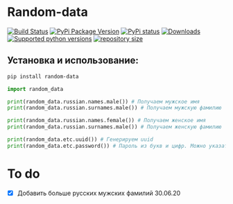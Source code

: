 # Random-data

[![Build Status](https://travis-ci.com/daveusa31/random_data.svg?branch=master)](https://travis-ci.com/daveusa31/random_data)
[![PyPi Package Version](https://img.shields.io/pypi/v/random_data.svg?style=flat-square)](https://pypi.python.org/pypi/random_data)
[![PyPi status](https://img.shields.io/pypi/status/random_data.svg?style=flat-square)](https://pypi.python.org/pypi/random_data)
[![Downloads](https://pepy.tech/badge/random-data)](https://pepy.tech/project/random-data)
[![Supported python versions](https://img.shields.io/pypi/pyversions/random_data.svg?style=flat-square)](https://pypi.python.org/pypi/random_data)
[![repository size](https://img.shields.io/github/repo-size/daveusa31/random_data)](https://github.com/daveusa31/random_data)

## Установка и использование:
```sh 
pip install random-data
```

```python 
import random_data

print(random_data.russian.names.male()) # Получаем мужское имя
print(random_data.russian.surnames.male()) # Получаем мужскую фамилию

print(random_data.russian.names.female()) # Получаем женское имя
print(random_data.russian.surnames.male()) # Получаем женскую фамилию

print(random_data.etc.uuid()) # Генерируем uuid
print(random_data.etc.password()) # Пароль из букв и цифр. Можно указать нужную длину


```

# To do
- [X] Добавить больше русских мужских фамилий 30.06.20